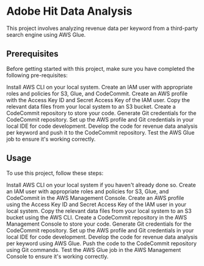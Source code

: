 # Adobe Hit Data Analysis

This project involves analyzing revenue data per keyword from a third-party search engine using AWS Glue.

## Prerequisites
Before getting started with this project, make sure you have completed the following pre-requisites:

Install AWS CLI on your local system.
Create an IAM user with appropriate roles and policies for S3, Glue, and CodeCommit.
Create an AWS profile with the Access Key ID and Secret Access Key of the IAM user.
Copy the relevant data files from your local system to an S3 bucket.
Create a CodeCommit repository to store your code.
Generate Git credentials for the CodeCommit repository.
Set up the AWS profile and Git credentials in your local IDE for code development.
Develop the code for revenue data analysis per keyword and push it to the CodeCommit repository.
Test the AWS Glue job to ensure it's working correctly.

## Usage
To use this project, follow these steps:

Install AWS CLI on your local system if you haven't already done so.
Create an IAM user with appropriate roles and policies for S3, Glue, and CodeCommit in the AWS Management Console.
Create an AWS profile using the Access Key ID and Secret Access Key of the IAM user in your local system.
Copy the relevant data files from your local system to an S3 bucket using the AWS CLI.
Create a CodeCommit repository in the AWS Management Console to store your code.
Generate Git credentials for the CodeCommit repository.
Set up the AWS profile and Git credentials in your local IDE for code development.
Develop the code for revenue data analysis per keyword using AWS Glue.
Push the code to the CodeCommit repository using Git commands.
Test the AWS Glue job in the AWS Management Console to ensure it's working correctly.
 
